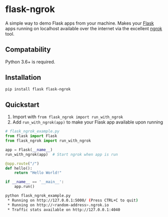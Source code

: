 # flask-ngrok
A simple way to demo Flask apps from your machine.
Makes your [Flask](http://flask.pocoo.org/) apps running on localhost available
 over the internet via the excellent [ngrok](https://ngrok.com/) tool.

## Compatability
Python 3.6+ is required.

## Installation
```bash
pip install flask flask-ngrok
```

## Quickstart
1. Import with `from flask_ngrok import run_with_ngrok`
2. Add `run_with_ngrok(app)` to make your Flask app available upon running
```python
# flask_ngrok_example.py
from flask import Flask
from flask_ngrok import run_with_ngrok

app = Flask(__name__)
run_with_ngrok(app)  # Start ngrok when app is run

@app.route("/")
def hello():
    return "Hello World!"

if __name__ == '__main__':
    app.run()
```

```bash
python flask_ngrok_example.py
 * Running on http://127.0.0.1:5000/ (Press CTRL+C to quit)
 * Running on http://<random-address>.ngrok.io
 * Traffic stats available on http://127.0.0.1:4040 
```